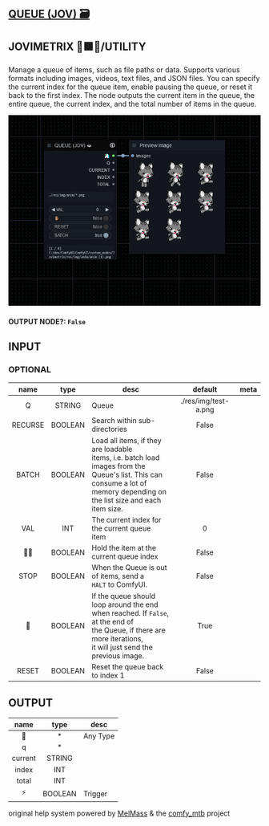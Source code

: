 ## [QUEUE (JOV) 🗃](https://github.com/Amorano/Jovimetrix-examples/blob/master/node/QUEUE/QUEUE.md)

## JOVIMETRIX 🔺🟩🔵/UTILITY


Manage a queue of items, such as file paths or data. Supports various formats including images, videos, text files, and JSON files. You can specify the current index for the queue item, enable pausing the queue, or reset it back to the first index. The node outputs the current item in the queue, the entire queue, the current index, and the total number of items in the queue.


![QUEUE](https://raw.githubusercontent.com/Amorano/Jovimetrix-examples/master/node/QUEUE/QUEUE.png)

#### OUTPUT NODE?: `False`

## INPUT

### OPTIONAL

name | type | desc | default | meta
:---:|:---:|---|:---:|---
Q  |  STRING  | Queue | ./res/img/test-a.png | 
RECURSE  |  BOOLEAN  | Search within sub-directories | False | 
BATCH  |  BOOLEAN  | Load all items, if they are loadable<br>items, i.e. batch load images from the<br>Queue's list. This can consume a lot of<br>memory depending on the list size and each<br>item size. | False | 
VAL  |  INT  | The current index for the current queue<br>item | 0 | 
✋🏽  |  BOOLEAN  | Hold the item at the current queue index | False | 
STOP  |  BOOLEAN  | When the Queue is out of items, send a<br>`HALT` to ComfyUI. | False | 
🔄  |  BOOLEAN  | If the queue should loop around the end<br>when reached. If `False`, at the end of<br>the Queue, if there are more iterations,<br>it will just send the previous image. | True | 
RESET  |  BOOLEAN  | Reset the queue back to index 1 | False | 

## OUTPUT

name | type | desc
:---:|:---:|---
🦄  |  *  | Any Type 
q  |  *  |  
current  |  STRING  |  
index  |  INT  |  
total  |  INT  |  
⚡  |  BOOLEAN  | Trigger 

original help system powered by [MelMass](https://github.com/melMass) & the [comfy_mtb](https://github.com/melMass/comfy_mtb) project